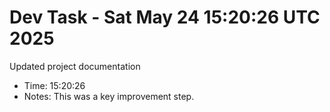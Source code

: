 # Dev Task - Sat May 24 15:20:26 UTC 2025
Updated project documentation
- Time: 15:20:26
- Notes: This was a key improvement step.
